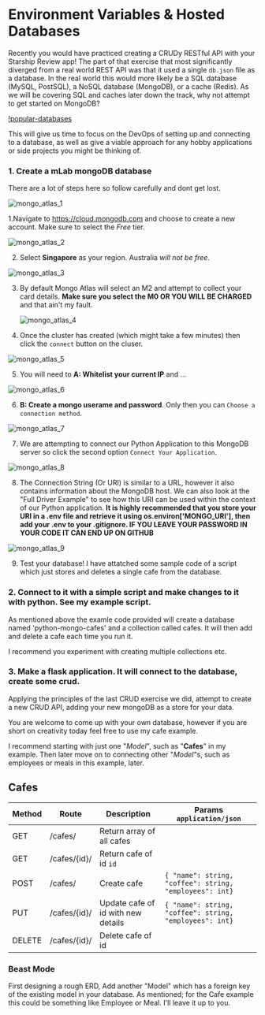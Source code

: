



# Environment Variables & Hosted Databases

Recently you would have practiced creating a CRUDy RESTful API with your Starship Review app! The part of that exercise that most significantly diverged from a real world REST API was that it used a single `db.json` file as a database. In the real world this would more likely be a SQL database (MySQL, PostSQL), a NoSQL database (MongoDB), or a cache (Redis). As we will be covering SQL and caches later down the track, why not attempt to get started on MongoDB?

[!popular-databases](https://scalegrid.io/blog/wp-content/uploads/2019/02/Most-Popular-Databases-Used-MySQL-MongoDB-PostgreSQL-Redis-Cassandra-Oracle.png)

This will give us time to focus on the DevOps of setting up and connecting to a database, as well as give a viable approach for any hobby applications or side projects you might be thinking of.

### 1. Create a mLab mongoDB database



There are a lot of steps here so follow carefully and dont get lost.

![mongo_atlas_1](./docs/mongo_atlas_1.png)

1.Navigate to https://cloud.mongodb.com and choose to create a new account. Make sure to select the _Free_ tier.

![mongo_atlas_2](./docs/mongo_atlas_2.png)

2. Select **Singapore** as your region. Australia _will not be free_.

![mongo_atlas_3](./docs/mongo_atlas_3.png)

3. By default Mongo Atlas will select an M2 and attempt to collect your card details. **Make sure you select the M0 OR YOU WILL BE CHARGED** and that ain't my fault.

   ![mongo_atlas_4](./docs/mongo_atlas_4.png)

4. Once the cluster has created (which might take a few minutes) then click the `connect` button on the cluser.



![mongo_atlas_5](./docs/mongo_atlas_5.png)

5. You will need to **A: Whitelist your current IP** and ...

![mongo_atlas_6](./docs/mongo_atlas_6.png)

6. **B: Create a mongo userame and password**. Only then you can `Choose a connection method`.

![mongo_atlas_7](./docs/mongo_atlas_7.png)

7. We are attempting to connect our Python Application to this MongoDB server so click the second option `Connect Your Application`.

![mongo_atlas_8](./docs/mongo_atlas_8.png)

8. The Connection String (Or URI) is similar to a URL, however it also contains information about the MongoDB host. We can also look at the "Full Driver Example" to see how this URI can be used within the context of our Python application. **It is highly recommended that you store your URI in a .env file and retrieve it using os.environ['MONGO_URI'], then add your .env to your .gitignore. IF YOU LEAVE YOUR PASSWORD IN YOUR CODE IT CAN END UP ON GITHUB**

![mongo_atlas_9](./docs/mongo_atlas_9.png)

9. Test your database! I have attatched some sample code of a script which just stores and deletes a single cafe from the database.

### 2. Connect to it with a simple script and make changes to it with python. See my example script.



As mentioned above the examle code provided will create a database named 'python-mongo-cafes' and a collection called cafes. It will then add and delete a cafe each time you run it.

I recommend you experiment with creating multiple collections etc.



### 3. Make a flask application. It will connect to the database, create some crud.



Applying the principles of the last CRUD exercise we did, attempt to create a new CRUD API, adding your new mongoDB as a store for your data. 

You are welcome to come up with your own database, however if you are short on creativity today feel free to use my cafe example.

I recommend starting with just one "*Model*", such as "**Cafes**" in my example. Then later move on to connecting other "*Model*"s, such as employees or meals in this example, later.

## Cafes
| Method | Route        | Description                        | Params `application/json`                               |
|--------|--------------|------------------------------------|---------------------------------------------------------|
| GET    | /cafes/      | Return array of all cafes          |                                                         |
| GET    | /cafes/{id}/ | Return cafe of id `id`             |                                                         |
| POST   | /cafes/      | Create cafe                        | `{ "name": string, "coffee": string, "employees": int}` |
| PUT    | /cafes/{id}/ | Update cafe of id with new details | `{ "name": string, "coffee": string, "employees": int}` |
| DELETE | /cafes/{id}/ | Delete cafe of id                  |                                                         |



### Beast Mode

First designing a rough ERD, Add another "Model" which has a foreign key of the existing model in your database. As mentioned; for the Cafe example this could be something like Employee or Meal. I'll leave it up to you.